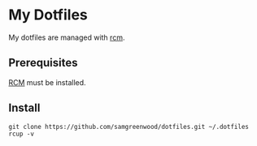 # My Dotfiles

My dotfiles are managed with [rcm][1].

## Prerequisites

[RCM][1] must be installed.

## Install

```
git clone https://github.com/samgreenwood/dotfiles.git ~/.dotfiles
rcup -v
```

[1]:https://github.com/thoughtbot/rcm
